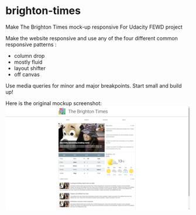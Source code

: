 # brighton-times
Make The Brighton Times mock-up responsive
For Udacity FEWD project 

Make the website responsive and use any of the four different common responsive patterns : 
* column drop
* mostly fluid
* layout shifter
* off canvas

Use media queries for minor and major breakpoints. Start small and build up!

Here is the original mockup screenshot:
![screenshot of original mock-up img](screenshot.png "screenshot of mockup used from Google Udacity fewd track") 

